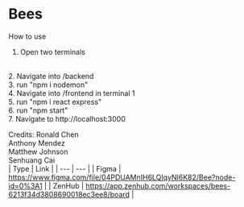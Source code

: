 # Bees

How to use
<br/>
1. Open two terminals
<br/>
2. Navigate into /backend 
<br/>
3. run "npm i nodemon"
<br/>
4. Navigate into /frontend in terminal 1
<br/>
5. run "npm i react express"
<br/>
6. run "npm start"
<br/>
7. Navigate to http://localhost:3000
<br/>

Credits:
Ronald Chen
<br/>
Anthony Mendez
<br/>
Matthew Johnson
<br/>
Senhuang Cai
<br/>
| Type | Link |
| --- | --- |
| Figma | https://www.figma.com/file/04PDUAMnIH6LQIqyNl6K82/Bee?node-id=0%3A1 |
| ZenHub | https://app.zenhub.com/workspaces/bees-6213f34d3808690018ec3ee8/board |
